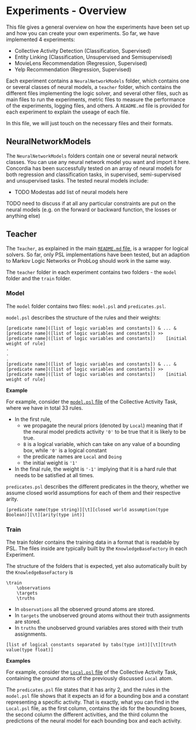 # Experiments - Overview

This file gives a general overview on how the experiments have been set up and how you can create your own experiments.
So far, we have implemented 4 experiments:
- Collective Activity Detection (Classification, Supervised)
- Entity Linking (Classification, Unsupervised and Semisupervised)
- MovieLens Recommendation (Regression, Supervised)
- Yelp Recommendation (Regression, Supervised)

Each experiment contains a `NeuralNetworkModels` folder, which contains one or several classes of neural models, a `teacher` folder, which contains the different files implementing the logic solver, and several other files, such as main files to run the experiments, metric files to measure the performance of the experiments, logging files, and others. A `README.md` file is provided for each experiment to explain the useage of each file.

In this file, we will just touch on the necessary files and their formats.

## NeuralNetworkModels

The `NeuralNetworkModels` folders contain one or several neural network classes. You can use any neural network model you want and import it here. Concordia has been successfully tested on an array of neural models for both regression and classification tasks, in supervised, semi-supervised and unsupervised tasks. The tested neural models include:
- TODO Modestas add list of neural models here

TODO need to discuss if at all any particular constraints are put on the neural models (e.g. on the forward or backward function, the losses or anything else)

## Teacher

The `Teacher`, as explained in the main [`README.md` file](../README.md), is a wrapper for logical solvers. So far, only PSL implementations have been tested, but an adaption to Markov Logic Networks or ProbLog should work in the same way.

The `teacher` folder in each experiment contains two folders - the `model` folder and the `train` folder.

### Model

The `model` folder contains two files: `model.psl` and `predicates.psl`.

`model.psl` describes the structure of the rules and their weights:

```text
[predicate name]([list of logic variables and constants]) & ... & [predicate name]([list of logic variables and constants]) >> [predicate name]([list of logic variables and constants])	[initial weight of rule]
.
.
.
[predicate name]([list of logic variables and constants]) & ... & [predicate name]([list of logic variables and constants]) >> [predicate name]([list of logic variables and constants])	[initial weight of rule]
```
**Example**

For example, consider the [`model.psl` file](CollectiveActivity/teacher/model/model.psl) of the Collective Activity Task, where we have in total 33 rules.
- In the first rule, 
  - we propagate the neural priors (denoted by `Local`) meaning that if the neural model predicts activity `'0'` to be true that it is likely to be true.
  - `B` is a logical variable, which can take on any value of a bounding box, while `'0'` is a logical constant
  - the predicate names are `Local` and `Doing`
  - the initial weight is `'1'`
- In the final rule, the weight is `'-1'` implying that it is a hard rule that needs to be satisfied at all times.

`predicates.psl` describes the different predicates in the theory, whether we assume closed world assumptions for each of them and their respective arity.
```text
[predicate name(type string)][\t][closed world assumption(type Boolean)][\t][arity(type int)]
```
### Train
The train folder contains the training data in a format that is readable by PSL. The files inside are typically built by the `KnowledgeBaseFactory` in each Experiment.

The structure of the folders that is expected, yet also automatically built by the `KnowledgeBaseFactory` is
```text
\train
    \observations
    \targets
    \truths
```

- In `observations` all the observed ground atoms are stored.
- In `targets` the unobserved ground atoms without their truth assignments are stored. 
- In `truths` the unobserved ground variables ares stored with their truth assignments.

```text
[list of logical constants separated by tabs(type int)][\t][truth value(type float)]
```

**Examples**

For example, consider the [`Local.psl` file](CollectiveActivity/teacher/train/observations/Local.psl) of the Collective Activity Task, containing the ground atoms of the previously discussed `Local` atom.

The `predicates.psl` file states that it has arity 2, and the rules in the `model.psl` file shows that it expects an id for a bounding box and a constant representing a specific activity.
That is exactly, what you can find in the `Local.psl` file, as the first column, contains the ids for the bounding boxes, the second column the different activities, and the third column the predictions of the neural model for each bounding box and each activity.